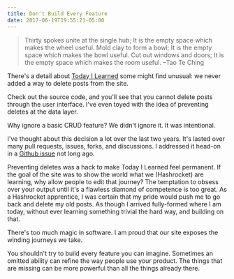 ```yaml
---
title: Don't Build Every Feature
date: 2017-06-19T19:55:21-05:00
---
```


> Thirty spokes unite at the single hub;
> It is the empty space which makes the wheel useful.
> Mold clay to form a bowl;
> It is the empty space which makes the bowl useful.
> Cut out windows and doors;
> It is the empty space which makes the room useful. –Tao Te Ching

There's a detail about [Today I Learned](https://til.hashrocket.com) some might
find unusual: we never added a way to delete posts from the site.

Check out the source code, and you'll see that you cannot delete posts through
the user interface. I've even toyed with the idea of preventing deletes at the
data layer.

Why ignore a basic CRUD feature? We didn't ignore it. It was intentional.

I've thought about this decision a lot over the last two years. It's lasted
over many pull requests, issues, forks, and discussions. I addressed it head-on
in a [Github issue](https://github.com/hashrocket/hr-til/issues/31) not long
ago.

Preventing deletes was a hack to make Today I Learned feel permanent. If the
goal of the site was to show the world what we (Hashrocket) are learning, why
allow people to edit that journey? The temptation to obsess over your output
until it's a flawless diamond of competence is too great. As a Hashrocket
apprentice, I was certain that my pride would push me to go back and delete my
old posts. As though I arrived fully-formed where I am today, without ever
learning something trivial the hard way, and building on that.

There's too much magic in software. I am proud that our site exposes the
winding journeys we take.

You shouldn't try to build every feature you can imagine. Sometimes an omitted
ability can refine the way people use your product. The things that are missing
can be more powerful than all the things already there.
